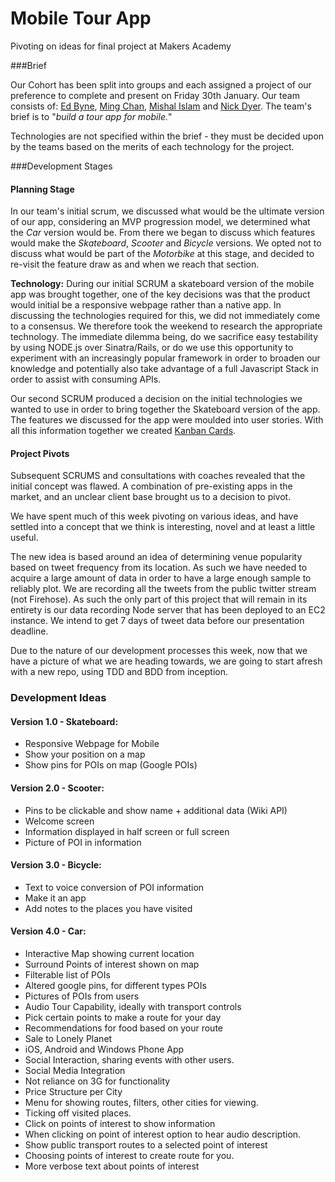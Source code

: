 # Mobile Tour App

Pivoting on ideas for final project at Makers Academy

###Brief

Our Cohort has been split into groups and each assigned a project of our
preference to complete and present on
Friday 30th January. Our team consists of: [Ed
Byne](https://github.com/ejbyne), [Ming Chan](https://github.com/ming-chan),
[Mishal Islam](https://github.com/mishal1) and [Nick
Dyer](https://github.com/nickbdyer). The team's brief is to "*build
a tour app for mobile.*"

Technologies are not specified within the brief - they must be decided upon by
the teams based on the merits of
each technology for the project. 

###Development Stages
     
#### Planning Stage

In our team's initial scrum, we discussed what would be the ultimate version of
our app, considering an MVP progression model, we determined what the *Car*
version would be. From there we began to discuss which features would make the
*Skateboard*, *Scooter* and *Bicycle* versions. We opted not to discuss what
would be part of the *Motorbike* at this stage, and decided to re-visit the
feature draw as and when we reach that section.
     
**Technology:** During our initial SCRUM a skateboard version of the
mobile app was brought together, one of the key decisions was that the
product would initial be a responsive webpage rather than a native app. In
discussing the technologies required for this, we did not immediately come
to a consensus. We therefore took the weekend to research the appropriate
technology. The immediate dilemma being, do we sacrifice easy testability
by using NODE.js over Sinatra/Rails, or do we use this opportunity to
experiment with an increasingly popular framework in order to broaden our
knowledge and potentially also take advantage of a full Javascript Stack in
order to assist with consuming APIs.

Our second SCRUM produced a decision on the initial technologies we wanted
to use in order to bring together the Skateboard version of the app. The
features we discussed for the app were moulded into user stories. With all this
information together we created [Kanban
Cards](http://en.wikipedia.org/wiki/Kanban_%28development%29).

#### Project Pivots

Subsequent SCRUMS and consultations with coaches revealed that the initial
concept was flawed. A combination of pre-existing apps in the market, and an
unclear client base brought us to a decision to pivot. 

We have spent much of this week pivoting on various ideas, and have settled
into a concept that we think is interesting, novel and at least a little
useful. 

The new idea is based around an idea of determining venue popularity based on
tweet frequency from its location. As such we have needed to acquire a large
amount of data in order to have a large enough sample to reliably plot. We are
recording all the tweets from the public twitter stream (not Firehose). As such 
the only part of this project that will remain in its entirety is our data
recording Node server that has been deployed to an EC2 instance. We intend to
get 7 days of tweet data before our presentation deadline. 

Due to the nature of our development processes this week, now that we have a picture of what we are heading towards, we are going to start afresh with a new repo, using TDD and BDD from inception.

### Development Ideas

#### Version 1.0 - Skateboard:

- Responsive Webpage for Mobile
- Show your position on a map
- Show pins for POIs on map (Google POIs)

#### Version 2.0 - Scooter: 

- Pins to be clickable and show name + additional data (Wiki API)
- Welcome screen
- Information displayed in half screen or full screen
- Picture of POI in information

#### Version 3.0 - Bicycle:

- Text to voice conversion of POI information
- Make it an app
- Add notes to the places you have visited

#### Version 4.0 - Car:

- Interactive Map showing current location
- Surround Points of interest shown on map
- Filterable list of POIs
- Altered google pins, for different types POIs
- Pictures of POIs from users
- Audio Tour Capability, ideally with transport controls
- Pick certain points to make a route for your day
- Recommendations for food based on your route
- Sale to Lonely Planet
- iOS, Android and Windows Phone App
- Social Interaction, sharing events with other users.
- Social Media Integration
- Not reliance on 3G for functionality
- Price Structure per City
- Menu for showing routes, filters, other cities for viewing. 
- Ticking off visited places. 
- Click on points of interest to show information
- When clicking on point of interest option to hear audio description.
- Show public transport routes to a selected point of interest
- Choosing points of interest to create route for you.
- More verbose text about points of interest
